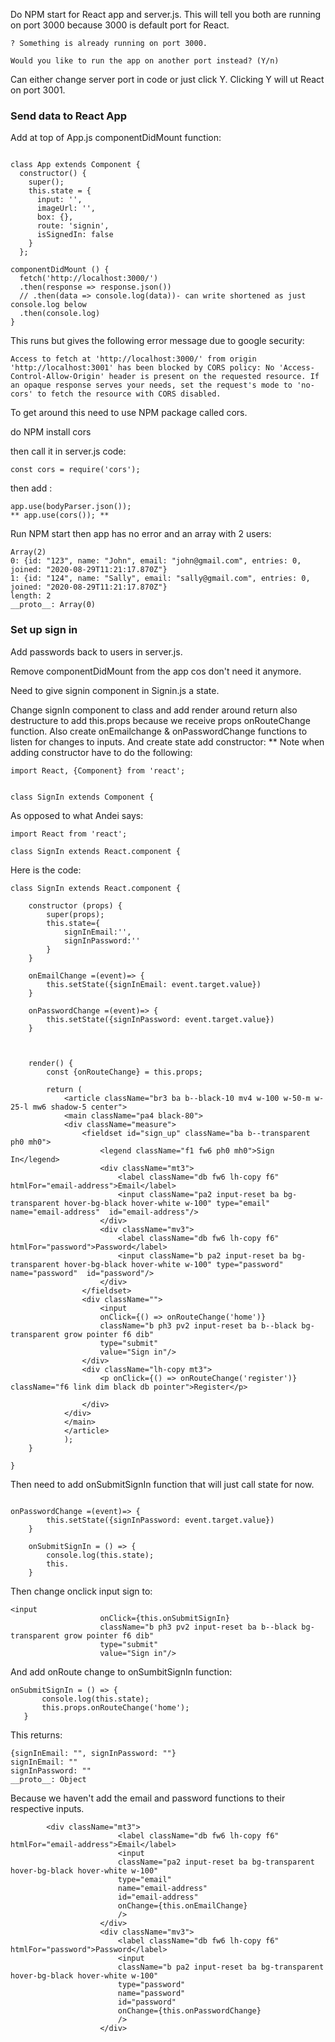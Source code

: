 Do NPM start for React app and server.js. This will tell you both are running on port 3000 because 3000 is default port for React. 
```
? Something is already running on port 3000.

Would you like to run the app on another port instead? (Y/n)
```

Can either change server port in code or just click Y. Clicking Y will ut React on port 3001. 

### Send data to React App ###
Add at top of App.js componentDidMount function: 
```

class App extends Component {
  constructor() {
    super();
    this.state = {
      input: '',
      imageUrl: '',
      box: {},
      route: 'signin',
      isSignedIn: false
    }
  };

componentDidMount () {
  fetch('http://localhost:3000/')
  .then(response => response.json())
  // .then(data => console.log(data))- can write shortened as just console.log below
  .then(console.log)
}
```
This runs but gives the following error message due to google security: 

```
Access to fetch at 'http://localhost:3000/' from origin 'http://localhost:3001' has been blocked by CORS policy: No 'Access-Control-Allow-Origin' header is present on the requested resource. If an opaque response serves your needs, set the request's mode to 'no-cors' to fetch the resource with CORS disabled.
```

To get around this need to use NPM package called cors. 

do NPM install cors

then call it in server.js code: 
```
const cors = require('cors');
```
then add : 
```
app.use(bodyParser.json());
** app.use(cors()); **
```
Run NPM start then app has no error and an array with 2 users:
```
Array(2)
0: {id: "123", name: "John", email: "john@gmail.com", entries: 0, joined: "2020-08-29T11:21:17.870Z"}
1: {id: "124", name: "Sally", email: "sally@gmail.com", entries: 0, joined: "2020-08-29T11:21:17.870Z"}
length: 2
__proto__: Array(0)
```

### Set up sign in ###

Add passwords back to users in server.js. 

Remove componentDidMount from the app cos don't need it anymore. 

Need to give signin component in Signin.js a state. 

Change signIn component to class and add render around return also destructure to add this.props because we receive props onRouteChange function. Also create onEmailchange & onPasswordChange functions to listen for changes to inputs. And create state add constructor:
** Note when adding constructor have to do the following: 
```
import React, {Component} from 'react';


class SignIn extends Component {
```
As opposed to what Andei says: 
```
import React from 'react';

class SignIn extends React.component {
```

Here is the code: 
```
class SignIn extends React.component {
	
	constructor (props) {
		super(props);
		this.state={
			signInEmail:'',
			signInPassword:''
		}
	}

	onEmailChange =(event)=> {
		this.setState({signInEmail: event.target.value})	
	}

	onPasswordChange =(event)=> {
		this.setState({signInPassword: event.target.value})	
	}

	

	render() {
		const {onRouteChange} = this.props;

		return (
			<article className="br3 ba b--black-10 mv4 w-100 w-50-m w-25-l mw6 shadow-5 center">
			<main className="pa4 black-80">
			<div className="measure">
				<fieldset id="sign_up" className="ba b--transparent ph0 mh0">
					<legend className="f1 fw6 ph0 mh0">Sign In</legend>
					<div className="mt3">
						<label className="db fw6 lh-copy f6" htmlFor="email-address">Email</label>
						<input className="pa2 input-reset ba bg-transparent hover-bg-black hover-white w-100" type="email" name="email-address"  id="email-address"/>
					</div>
					<div className="mv3">
						<label className="db fw6 lh-copy f6" htmlFor="password">Password</label>
						<input className="b pa2 input-reset ba bg-transparent hover-bg-black hover-white w-100" type="password" name="password"  id="password"/>
					</div>
				</fieldset>
				<div className="">
					<input 
					onClick={() => onRouteChange('home')}
					className="b ph3 pv2 input-reset ba b--black bg-transparent grow pointer f6 dib" 
					type="submit" 
					value="Sign in"/>
				</div>
				<div className="lh-copy mt3">
					<p onClick={() => onRouteChange('register')} className="f6 link dim black db pointer">Register</p>

				</div>
			</div>
			</main>
			</article>
			);
	}

}
```

Then need to add onSubmitSignIn function that will just call state for now. 

```

onPasswordChange =(event)=> {
		this.setState({signInPassword: event.target.value})	
	}

	onSubmitSignIn = () => {
		console.log(this.state);
		this.
	}
  ```
Then change onclick input sign to:
```
<input 
					onClick={this.onSubmitSignIn}
					className="b ph3 pv2 input-reset ba b--black bg-transparent grow pointer f6 dib" 
					type="submit" 
					value="Sign in"/>
 ```
 And add onRoute change to onSumbitSignIn function:
 ```
 onSubmitSignIn = () => {
		console.log(this.state);
		this.props.onRouteChange('home');
	}
  ```
  This returns: 
  
  ```
  {signInEmail: "", signInPassword: ""}
signInEmail: ""
signInPassword: ""
__proto__: Object
```

Because we haven't add the email and password functions to their respective inputs. 

```
		<div className="mt3">
						<label className="db fw6 lh-copy f6" htmlFor="email-address">Email</label>
						<input 
						className="pa2 input-reset ba bg-transparent hover-bg-black hover-white w-100" 
						type="email" 
						name="email-address"  
						id="email-address"
						onChange={this.onEmailChange}
						/>
					</div>
					<div className="mv3">
						<label className="db fw6 lh-copy f6" htmlFor="password">Password</label>
						<input 
						className="b pa2 input-reset ba bg-transparent hover-bg-black hover-white w-100" 
						type="password" 
						name="password"  
						id="password"
						onChange={this.onPasswordChange}
						/>
					</div>
          
```

